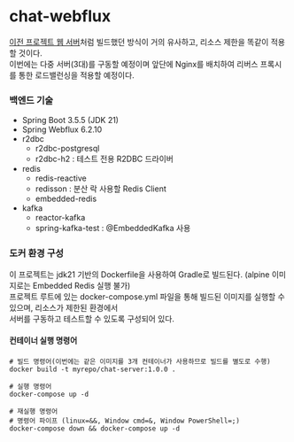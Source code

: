 # chat-webflux

[이전 프로젝트 웹 서버](https://github.com/gr1993/chat-service/blob/main/chat-mvc/README.md)처럼 빌드했던 방식이 거의 유사하고, 리소스 제한을 똑같이 적용할 것이다.  
이번에는 다중 서버(3대)를 구동할 예정이며 앞단에 Nginx를 배치하여 리버스 프록시를 통한 로드밸런싱을 적용할 예정이다.  


### 백엔드 기술
* Spring Boot 3.5.5 (JDK 21)
* Spring Webflux 6.2.10
* r2dbc
  * r2dbc-postgresql
  * r2dbc-h2 : 테스트 전용 R2DBC 드라이버
* redis
  * redis-reactive
  * redisson : 분산 락 사용할 Redis Client
  * embedded-redis
* kafka
  * reactor-kafka
  * spring-kafka-test : @EmbeddedKafka 사용


### 도커 환경 구성
이 프로젝트는 jdk21 기반의 Dockerfile을 사용하여 Gradle로 빌드된다. (alpine 이미지로는 Embedded Redis 실행 불가)  
프로젝트 루트에 있는 docker-compose.yml 파일을 통해 빌드된 이미지를 실행할 수 있으며, 리소스가 제한된 환경에서  
서버를 구동하고 테스트할 수 있도록 구성되어 있다.

#### 컨테이너 실행 명령어
```shell
# 빌드 명령어(이번에는 같은 이미지를 3개 컨테이너가 사용하므로 빌드를 별도로 수행)
docker build -t myrepo/chat-server:1.0.0 .

# 실행 명령어
docker-compose up -d

# 재실행 명령어
# 명령어 파이프 (linux=&&, Window cmd=&, Window PowerShell=;)
docker-compose down && docker-compose up -d
```